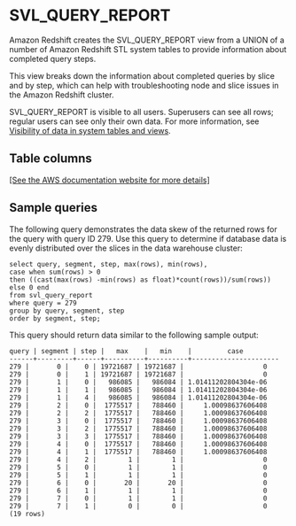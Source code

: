 # SVL\_QUERY\_REPORT<a name="r_SVL_QUERY_REPORT"></a>

Amazon Redshift creates the SVL\_QUERY\_REPORT view from a UNION of a number of Amazon Redshift STL system tables to provide information about completed query steps\.

This view breaks down the information about completed queries by slice and by step, which can help with troubleshooting node and slice issues in the Amazon Redshift cluster\.

SVL\_QUERY\_REPORT is visible to all users\. Superusers can see all rows; regular users can see only their own data\. For more information, see [Visibility of data in system tables and views](c_visibility-of-data.md)\.

## Table columns<a name="r_SVL_QUERY_REPORT-table-rows2"></a>

[\[See the AWS documentation website for more details\]](http://docs.aws.amazon.com/redshift/latest/dg/r_SVL_QUERY_REPORT.html)

## Sample queries<a name="r_SVL_QUERY_REPORT-sample-queries2"></a>

The following query demonstrates the data skew of the returned rows for the query with query ID 279\. Use this query to determine if database data is evenly distributed over the slices in the data warehouse cluster: 

```
select query, segment, step, max(rows), min(rows),
case when sum(rows) > 0
then ((cast(max(rows) -min(rows) as float)*count(rows))/sum(rows))
else 0 end
from svl_query_report
where query = 279
group by query, segment, step
order by segment, step;
```

This query should return data similar to the following sample output: 

```
query | segment | step |   max    |   min    |         case
------+---------+------+----------+----------+----------------------
279 |       0 |    0 | 19721687 | 19721687 |                    0
279 |       0 |    1 | 19721687 | 19721687 |                    0
279 |       1 |    0 |   986085 |   986084 | 1.01411202804304e-06
279 |       1 |    1 |   986085 |   986084 | 1.01411202804304e-06
279 |       1 |    4 |   986085 |   986084 | 1.01411202804304e-06
279 |       2 |    0 |  1775517 |   788460 |     1.00098637606408
279 |       2 |    2 |  1775517 |   788460 |     1.00098637606408
279 |       3 |    0 |  1775517 |   788460 |     1.00098637606408
279 |       3 |    2 |  1775517 |   788460 |     1.00098637606408
279 |       3 |    3 |  1775517 |   788460 |     1.00098637606408
279 |       4 |    0 |  1775517 |   788460 |     1.00098637606408
279 |       4 |    1 |  1775517 |   788460 |     1.00098637606408
279 |       4 |    2 |        1 |        1 |                    0
279 |       5 |    0 |        1 |        1 |                    0
279 |       5 |    1 |        1 |        1 |                    0
279 |       6 |    0 |       20 |       20 |                    0
279 |       6 |    1 |        1 |        1 |                    0
279 |       7 |    0 |        1 |        1 |                    0
279 |       7 |    1 |        0 |        0 |                    0
(19 rows)
```